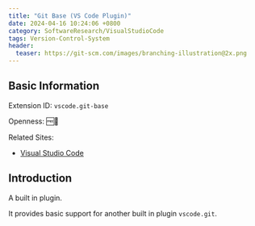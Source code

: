 ```yaml
---
title: "Git Base (VS Code Plugin)"
date: 2024-04-16 10:24:06 +0800
category: SoftwareResearch/VisualStudioCode
tags: Version-Control-System
header:
  teaser: https://git-scm.com/images/branching-illustration@2x.png
---
```


## Basic Information

Extension ID: `vscode.git-base`

Openness: 🆓📖

Related Sites:

* [Visual Studio Code](https://code.visualstudio.com/)

## Introduction

A built in plugin.

It provides basic support for another built in plugin `vscode.git`.
